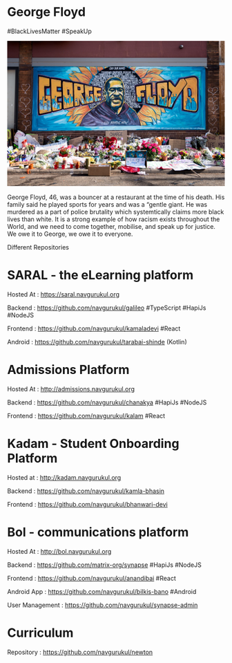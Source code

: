 # George Floyd
#BlackLivesMatter #SpeakUp

![George Floyd](floyd.jpg)

George Floyd, 46, was a bouncer at a restaurant at the time of his death. His family said he played sports for years and was a “gentle giant. He was murdered as a part of police brutality which systemtically claims more black lives than white. It is a strong example of how racism exists throughout the World, and we need to come together, mobilise, and speak up for justice. We owe it to George, we owe it to everyone.

Different Repositories

# SARAL - the eLearning platform
Hosted At : https://saral.navgurukul.org

Backend : https://github.com/navgurukul/galileo #TypeScript #HapiJs #NodeJS

Frontend : https://github.com/navgurukul/kamaladevi #React

Android : https://github.com/navgurukul/tarabai-shinde (Kotlin)

# Admissions Platform
Hosted At : http://admissions.navgurukul.org

Backend : https://github.com/navgurukul/chanakya #HapiJs #NodeJS

Frontend : https://github.com/navgurukul/kalam #React

# Kadam - Student Onboarding Platform
Hosted at : http://kadam.navgurukul.org

Backend : https://github.com/navgurukul/kamla-bhasin

Frontend : https://github.com/navgurukul/bhanwari-devi

# Bol - communications platform
Hosted At : http://bol.navgurukul.org

Backend : https://github.com/matrix-org/synapse #HapiJs #NodeJS

Frontend : https://github.com/navgurukul/anandibai #React

Android App : https://github.com/navgurukul/bilkis-bano #Android

User Management : https://github.com/navgurukul/synapse-admin

# Curriculum
Repository : https://github.com/navgurukul/newton
